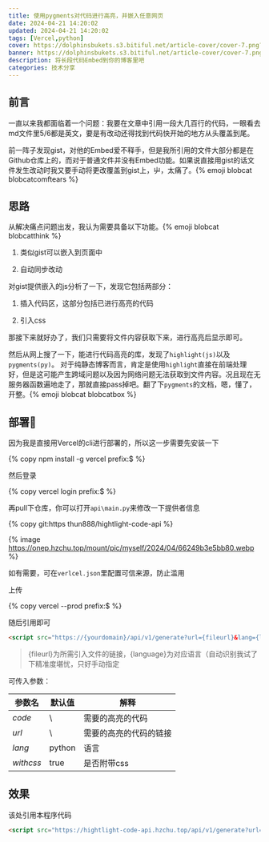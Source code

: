 ```yaml
---
title: 使用pygments对代码进行高亮，并嵌入任意网页
date: 2024-04-21 14:20:02
updated: 2024-04-21 14:20:02
tags: [Vercel,python]
cover: https://dolphinsbukets.s3.bitiful.net/article-cover/cover-7.png?fmt=webp
banner: https://dolphinsbukets.s3.bitiful.net/article-cover/cover-7.png?fmt=webp&q=50
description: 将长段代码Embed到你的博客里吧
categories: 技术分享
---
```


## 前言
一直以来我都面临着一个问题：我要在文章中引用一段大几百行的代码，一眼看去md文件里5/6都是英文，要是有改动还得找到代码快开始的地方从头覆盖到尾。

前一阵子发现gist，对他的Embed爱不释手，但是我所引用的文件大部分都是在Github仓库上的，而对于普通文件并没有Embed功能。如果说直接用gist的话文件发生改动时我又要手动将更改覆盖到gist上，屮，太痛了。{% emoji blobcat blobcatcomftears %}

## 思路

从解决痛点问题出发，我认为需要具备以下功能。{% emoji blobcat blobcatthink %}

1. 类似gist可以嵌入到页面中

2. 自动同步改动

对gist提供嵌入的js分析了一下，发现它包括两部分：

1. 插入代码区，这部分包括已进行高亮的代码

2. 引入css

那接下来就好办了，我们只需要将文件内容获取下来，进行高亮后显示即可。

然后从网上搜了一下，能进行代码高亮的库，发现了`highlight(js)`以及`pygments(py)`。 对于纯静态博客而言，肯定是使用`highlight`直接在前端处理好，但是这可能产生跨域问题以及因为网络问题无法获取到文件内容。况且现在无服务器函数遍地走了，那就直接pass掉吧。翻了下`pygments`的文档，嗯，懂了，开整。{% emoji blobcat blobcatbox %}

## 部署🎇

因为我是直接用Vercel的cli进行部署的，所以这一步需要先安装一下

{% copy npm install -g vercel prefix:$ %}

然后登录

{% copy vercel login prefix:$ %}

再pull下仓库，你可以打开`api\main.py`来修改一下提供者信息

{% copy git:https thun888/hightlight-code-api %}

{% image https://onep.hzchu.top/mount/pic/myself/2024/04/66249b3e5bb80.webp %}

如有需要，可在`verlcel.json`里配置可信来源，防止滥用

上传

{% copy vercel --prod prefix:$ %}

随后引用即可

```html
<script src="https://{yourdomain}/api/v1/generate?url={fileurl}&lang={language}"></script>
```

> {fileurl}为所需引入文件的链接，{language}为对应语言（自动识别我试了下精准度堪忧，只好手动指定

可传入参数：

| 参数名    | 默认值 | 解释                   |
| --------- | ------ | ---------------------- |
| *code*    | \      | 需要的高亮的代码       |
| *url*     | \      | 需要的高亮的代码的链接 |
| *lang*    | python | 语言                   |
| *withcss* | true   | 是否附带css            |

## 效果

该处引用本程序代码

```html
<script src="https://hightlight-code-api.hzchu.top/api/v1/generate?url=https://raw.githubusercontent.com/thun888/hightlight-code-api/main/api/main.py&lang=python"></script>
```

<script src="https://hightlight-code-api.hzchu.top/api/v1/generate?url=https://raw.githubusercontent.com/thun888/hightlight-code-api/main/api/main.py&lang=python"></script>
